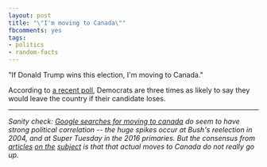 ```yaml
---
layout: post
title: "\"I'm moving to Canada\""
fbcomments: yes
tags:
- politics
- random-facts
---
```


"If Donald Trump wins this election, I'm moving to Canada."

According to [a recent poll](http://www.businessinsider.com/poll-half-republicans-reject-rigged-election-clinton-wins-2016-10), Democrats are three times as likely to say they would leave the country if their candidate loses.

----

*Sanity check: [Google searches for moving to canada](https://www.google.com/trends/explore?date=all&q=move%20to%20canada,moving%20to%20canada) do seem to have strong political correlation -- the huge spikes occur at Bush's reelection in 2004,
and at Super Tuesday in the 2016 primaries. But the consensus from [articles][1] [on the][2] [subject][3] is that that actual moves to Canada do not really go up.*

[1]: http://www.npr.org/2016/03/30/472279572/do-americans-actually-follow-through-on-election-threats-to-move-to-canada
[2]: http://www.politifact.com/truth-o-meter/article/2016/apr/28/so-you-want-move-canada-eh/
[3]: https://www.washingtonpost.com/posteverything/wp/2016/03/02/you-may-think-youll-move-if-trump-wins-but-heres-why-you-wont-really-do-it/?utm_term=.2109e24dc7d3
